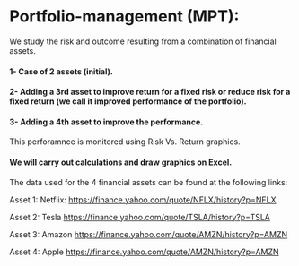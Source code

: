 # Portfolio-management (MPT):

We study the risk and outcome resulting from a combination of financial assets. 

#### 1- Case of 2 assets (initial).

#### 2- Adding a 3rd asset to improve return for a fixed risk or reduce risk for a fixed return (we call it improved performance of the portfolio).

#### 3- Adding a 4th asset to improve the performance. 

This perforamnce is monitored using Risk Vs. Return graphics. 

#### We will carry out calculations and draw graphics on Excel. 

The data used for the 4 financial assets can be found at the following links: 

Asset 1: Netflix: https://finance.yahoo.com/quote/NFLX/history?p=NFLX

Asset 2: Tesla https://finance.yahoo.com/quote/TSLA/history?p=TSLA

Asset 3: Amazon https://finance.yahoo.com/quote/AMZN/history?p=AMZN

Asset 4: Apple  https://finance.yahoo.com/quote/AMZN/history?p=AMZN

